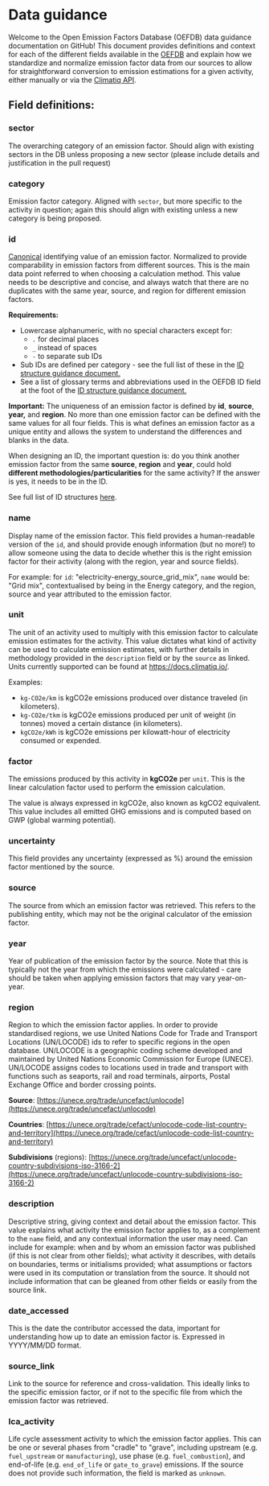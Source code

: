 # Data guidance

Welcome to the Open Emission Factors Database (OEFDB) data guidance documentation on GitHub! This document provides definitions and context for each of the different fields available in the [OEFDB](https://github.com/climatiq/Open-Emission-Factors-DB) and explain how we standardize and normalize emission factor data from our sources to allow for straightforward conversion to emission estimations for a given activity, either manually or via the [Climatiq API](https://docs.climatiq.io).

## Field definitions:

### sector

The overarching category of an emission factor. Should align with existing sectors in the DB unless proposing a new sector (please include details and justification in the pull request)

### category

Emission factor category. Aligned with `sector`, but more specific to the activity in question; again this should align with existing unless a new category is being proposed.

### id

[Canonical](https://en.wikipedia.org/wiki/Canonicalization) identifying value of an emission factor. Normalized to provide comparability in emission factors from different sources. This is the main data point referred to when choosing a calculation method. This value needs to be descriptive and concise, and always watch that there are no duplicates with the same year, source, and region for different emission factors.

**Requirements:** 

- Lowercase alphanumeric, with no special characters except for:
  - `.` for decimal places
  - `_` instead of spaces
  - `-` to separate sub IDs
- Sub IDs are defined per category - see the full list of these in the [ID structure guidance document.](/ID_STRUCTURE_GUIDANCE.md)
- See a list of glossary terms and abbreviations used in the OEFDB ID field at the foot of the [ID structure guidance document.](/ID_STRUCTURE_GUIDANCE.md)

**Important:** The uniqueness of an emission factor is defined by **id**, **source**, **year,** and **region**. No more than one emission factor can be defined with the same values for all four fields. This is what defines an emission factor as a unique entity and allows the system to understand the differences and blanks in the data. 

When designing an ID, the important question is: do you think another emission factor from the same **source**, **region** and **year**, could hold **different methodologies/particularities** for the same activity? If the answer is yes, it needs to be in the ID.

See full list of ID structures [here](/ID_STRUCTURE_GUIDANCE.md).

### name

Display name of the emission factor. This field provides a human-readable version of the `id`, and should provide enough information (but no more!) to allow someone using the data to decide whether this is the right emission factor for their activity (along with the region, year and source fields).

For example: for `id`: "electricity-energy_source_grid_mix", `name` would be: "Grid mix", contextualised by being in the Energy category, and the region, source and year attributed to the emission factor.

### unit

The unit of an activity used to multiply with this emission factor to calculate emission estimates for the activity. This value dictates what kind of activity can be used to calculate emission estimates, with further details in methodology provided in the `description` field or by the `source` as linked. Units currently supported can be found at https://docs.climatiq.io/.

Examples: 

- `kg-CO2e/km` is kgCO2e emissions produced over distance traveled (in kilometers).
- `kg-CO2e/tkm` is kgCO2e emissions produced per unit of weight (in tonnes) moved a certain distance (in kilometers).
- `kgCO2e/kWh` is kgCO2e emissions per kilowatt-hour of electricity consumed or expended.

### factor

The emissions produced by this activity in **kgCO2e** per `unit`. This is the linear calculation factor used to perform the emission calculation.

The value is always expressed in kgCO2e, also known as kgCO2 equivalent. This value includes all emitted GHG emissions and is computed based on GWP (global warming potential). 

### uncertainty

This field provides any uncertainty (expressed as %) around the emission factor mentioned by the source.

### source

The source from which an emission factor was retrieved. This refers to the publishing entity, which may not be the original calculator of the emission factor.

### year

Year of publication of the emission factor by the source. Note that this is typically not the year from which the emissions were calculated - care should be taken when applying emission factors that may vary year-on-year.

### region

Region to which the emission factor applies. In order to provide standardised regions, we use United Nations Code for Trade and Transport Locations (UN/LOCODE) ids to refer to specific regions in the open database. UN/LOCODE is a geographic coding scheme developed and maintained by United Nations Economic Commission for Europe (UNECE). UN/LOCODE assigns codes to locations used in trade and transport with functions such as seaports, rail and road terminals, airports, Postal Exchange Office and border crossing points.

**Source**: [https://unece.org/trade/uncefact/unlocode](https://unece.org/trade/uncefact/unlocode)

**Countries**: [https://unece.org/trade/cefact/unlocode-code-list-country-and-territory](https://unece.org/trade/cefact/unlocode-code-list-country-and-territory)

**Subdivisions** (regions): [https://unece.org/trade/uncefact/unlocode-country-subdivisions-iso-3166-2](https://unece.org/trade/uncefact/unlocode-country-subdivisions-iso-3166-2)

### description

Descriptive string, giving context and detail about the emission factor. This value explains what activity the emission factor applies to, as a complement to the `name` field, and any contextual information the user may need. Can include for example: when and by whom an emission factor was published (if this is not clear from other fields); what activity it describes, with details on boundaries, terms or initialisms provided; what assumptions or factors were used in its computation or translation from the source. It should not include information that can be gleaned from other fields or easily from the source link.

### date_accessed

This is the date the contributor accessed the data, important for understanding how up to date an emission factor is. Expressed in YYYY/MM/DD format.

### source_link

Link to the source for reference and cross-validation. This ideally links to the specific emission factor, or if not to the specific file from which the emission factor was retrieved.

### lca_activity

Life cycle assessment activity to which the emission factor applies. This can be one or several phases from "cradle" to "grave", including upstream (e.g. `fuel_upstream` or `manufacturing`), use phase (e.g. `fuel_combustion`), and end-of-life (e.g. `end_of_life` or `gate_to_grave`) emissions. If the source does not provide such information, the field is marked as `unknown`. 
